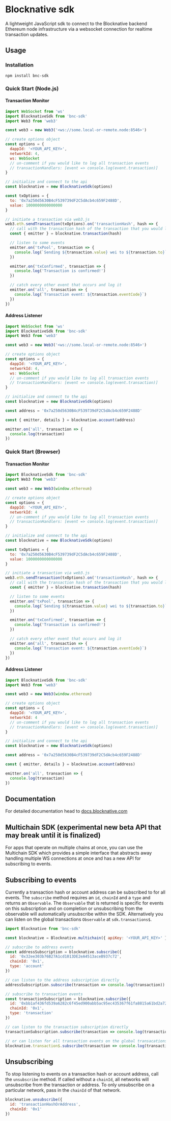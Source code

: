 # Blocknative sdk

A lightweight JavaScript sdk to connect to the Blocknative backend Ethereum node infrastructure via a websocket connection for realtime transaction updates.

## Usage

### Installation

`npm install bnc-sdk`

### Quick Start (Node.js)

#### Transaction Monitor

```javascript
import WebSocket from 'ws'
import BlocknativeSdk from 'bnc-sdk'
import Web3 from 'web3'

const web3 = new Web3('<ws://some.local-or-remote.node:8546>')

// create options object
const options = {
  dappId: '<YOUR_API_KEY>',
  networkId: 4,
  ws: WebSocket
  // un-comment if you would like to log all transaction events
  // transactionHandlers: [event => console.log(event.transaction)]
}

// initialize and connect to the api
const blocknative = new BlocknativeSdk(options)

const txOptions = {
  to: '0x7a250d5630B4cF539739dF2C5dAcb4c659F2488D',
  value: 1000000000000000
}

// initiate a transaction via web3.js
web3.eth.sendTransaction(txOptions).on('transactionHash', hash => {
  // call with the transaction hash of the transaction that you would like to receive status updates for
  const { emitter } = blocknative.transaction(hash)

  // listen to some events
  emitter.on('txPool', transaction => {
    console.log(`Sending ${transaction.value} wei to ${transaction.to}`)
  })

  emitter.on('txConfirmed', transaction => {
    console.log('Transaction is confirmed!')
  })

  // catch every other event that occurs and log it
  emitter.on('all', transaction => {
    console.log(`Transaction event: ${transaction.eventCode}`)
  })
})
```

#### Address Listener

```javascript
import WebSocket from 'ws'
import BlocknativeSdk from 'bnc-sdk'
import Web3 from 'web3'

const web3 = new Web3('<ws://some.local-or-remote.node:8546>')

// create options object
const options = {
  dappId: '<YOUR_API_KEY>',
  networkId: 4,
  ws: WebSocket
  // un-comment if you would like to log all transaction events
  // transactionHandlers: [event => console.log(event.transaction)]
}

// initialize and connect to the api
const blocknative = new BlocknativeSdk(options)

const address = '0x7a250d5630B4cF539739dF2C5dAcb4c659F2488D'

const { emitter, details } = blocknative.account(address)

emitter.on('all', transaction => {
  console.log(transaction)
})
```

### Quick Start (Browser)

#### Transaction Monitor

```javascript
import BlocknativeSdk from 'bnc-sdk'
import Web3 from 'web3'

const web3 = new Web3(window.ethereum)

// create options object
const options = {
  dappId: '<YOUR_API_KEY>',
  networkId: 4
  // un-comment if you would like to log all transaction events
  // transactionHandlers: [event => console.log(event.transaction)]
}

// initialize and connect to the api
const blocknative = new BlocknativeSdk(options)

const txOptions = {
  to: '0x7a250d5630B4cF539739dF2C5dAcb4c659F2488D',
  value: 1000000000000000
}

// initiate a transaction via web3.js
web3.eth.sendTransaction(txOptions).on('transactionHash', hash => {
  // call with the transaction hash of the transaction that you would like to receive status updates for
  const { emitter } = blocknative.transaction(hash)

  // listen to some events
  emitter.on('txPool', transaction => {
    console.log(`Sending ${transaction.value} wei to ${transaction.to}`)
  })

  emitter.on('txConfirmed', transaction => {
    console.log('Transaction is confirmed!')
  })

  // catch every other event that occurs and log it
  emitter.on('all', transaction => {
    console.log(`Transaction event: ${transaction.eventCode}`)
  })
})
```

#### Address Listener

```javascript
import BlocknativeSdk from 'bnc-sdk'
import Web3 from 'web3'

const web3 = new Web3(window.ethereum)

// create options object
const options = {
  dappId: '<YOUR_API_KEY>',
  networkId: 4
  // un-comment if you would like to log all transaction events
  // transactionHandlers: [event => console.log(event.transaction)]
}

// initialize and connect to the api
const blocknative = new BlocknativeSdk(options)

const address = '0x7a250d5630B4cF539739dF2C5dAcb4c659F2488D'

const { emitter, details } = blocknative.account(address)

emitter.on('all', transaction => {
  console.log(transaction)
})
```

## Documentation

For detailed documentation head to [docs.blocknative.com](https://docs.blocknative.com/notify-sdk)

## Multichain SDK (experimental new beta API that may break until it is finalized)

For apps that operate on multiple chains at once, you can use the Multichain SDK which provides a simple interface that abstracts away handling multiple WS connections at once and has a new API for subscribing to events.

## Subscribing to events

Currently a transaction hash or account address can be subscribed to for all events. The `subscribe` method requires an `id`, `chainId` and a `type` and returns an `Observable`. The `Observable` that is returned is specific for events on this subscription and on completion or unsubscribing from the observable will automatically unsubscribe within the SDK. Alternatively you can listen on the global transactions `Observable` at `sdk.transactions$`.

```javascript
import Blocknative from 'bnc-sdk'

const blocknative = Blocknative.multichain({ apiKey: '<YOUR_API_KEY>' })

// subscribe to address events
const addressSubscription = blocknative.subscribe({
  id: '0x32ee303b76B27A1cd1013DE2eA4513aceB937c72',
  chainId: '0x1',
  type: 'account'
})

// can listen to the address subscription directly
addressSubscription.subscribe(transaction => console.log(transaction))

// subscribe to transaction events
const transactionSubscription = blocknative.subscribe({
  id: '0xbb1af436fd539a6282c6f45ed900abb5ac95ec435367f61fa8815a61bd2a7211',
  chainId: '0x1',
  type: 'transaction'
})

// can listen to the transaction subscription directly
transactionSubscription.subscribe(transaction => console.log(transaction))

// or can listen for all transaction events on the global transacations$ observable
blocknative.transaction$.subscribe(transaction => console.log(transaction))
```

## Unsubscribing

To stop listening to events on a transaction hash or account address, call the `unsubscribe` method. If called without a `chainId`, all networks will unsubscribe from the transaction or address. To only unsubscribe on a particular network, pass in the `chainId` of that network.

```javascript
blocknative.unsubscribe({
  id: 'transactionHashOrAddress',
  chainId: '0x1'
})
```
